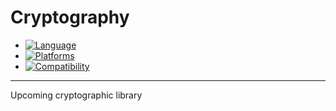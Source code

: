 # Cryptography

* [![Language](https://img.shields.io/badge/Language-Swift%203.0-orange.svg?style=flat-square)](https://swift.org)
* [![Platforms](https://img.shields.io/badge/Platforms-iOS%20%7C%20macOS%20%7C%20tvOS%20%7C%20watchOS%20%7C%20Linux-ff6666.svg?style=flat-square)](http://www.apple.com)
* [![Compatibility](https://img.shields.io/badge/Compatibility-Carthage%20%7C%20Swift%20Package%20Manager-60c92b.svg?style=flat-square)](https://github.com/apple/swift-package-manager)

***

Upcoming cryptographic library
